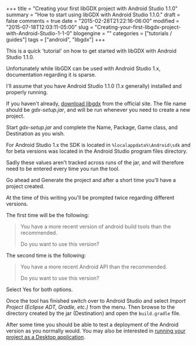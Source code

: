 +++
title = "Creating your first libGDX project with Android Studio 1.1.0"
summary = "How to start using libGDX with Android Studio 1.1.0."
draft = false
comments = true
date = "2015-02-28T21:22:16-06:00"
modified = "2015-07-18T12:03:11-05:00"
slug = "Creating-your-first-libgdx-project-with-Android-Studio-1-1-0"
blogengine = ""
categories = ["tutorials / guides"]
tags = ["android", "libgdx"]
+++

<p>This is a quick 'tutorial' on how to get started with libGDX with Android Studio 1.1.0.</p>

<p>Unfortunately while libGDX can be used with Android Studio 1.x, documentation regarding it is sparse.</p>

<p>I'll assume that you have Android Studio 1.1.0 (1.x generally) installed and properly running.</p>

<p>If you haven't already, <a href="http://libgdx.badlogicgames.com/download.html">download libgdx</a> from the official site. The file name should be <em>gdx-setup.jar</em>, and will be run whenever you need to create a new project.</p>

<p>Start <em>gdx-setup.jar</em> and complete the Name, Package, Game class, and Destination as you wish.</p>

<p>For Android Studio 1.x the SDK is located in <code>%localappdata%\Android\sdk</code> and for beta versions was located in the Android Studio program files directory.</p>

<p>Sadly these values aren't tracked across runs of the jar, and will therefore need to be entered every time you run the tool.</p>

<p>Go ahead and Generate the project and after a short time you'll have a project created.</p>

<p>At the time of this writing you'll be prompted twice regarding different versions.</p>

<p>The first time will be the following:</p>

<blockquote>
  <p>You have a more recent version of android build tools than the recommended.</p>

  <p>Do you want to use this version?</p>
</blockquote>

<p>The second time is the following:</p>

<blockquote>
  <p>You have a more recent Android API than the recommended.</p>

  <p>Do you want to use this version?</p>
</blockquote>

<p>Select Yes for both options.</p>

<p>Once the tool has finished switch over to Android Studio and select <em>Import Project (Eclipse ADT, Gradle, etc.)</em> from the menu. Then browse to the directory created by the jar (Destination) and open the <code>build.gradle</code> file.</p>

<p>After some time you should be able to test a deployment of the Android version as you normally would. You may also be interested in <a href="/words/Post/Configuring-a-libGDX-project-to-run-as-a-desktop-application-in-Android-Studio">running your project as a Desktop application</a>.</p>
